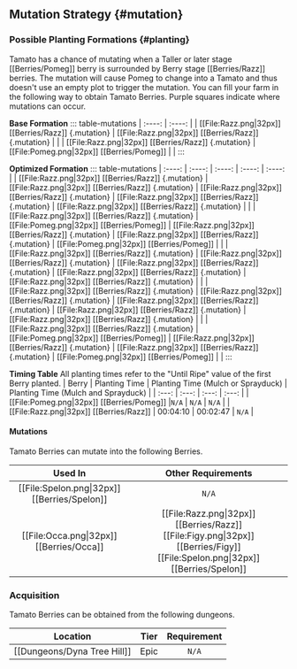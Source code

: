 ## Mutation Strategy {#mutation}

### Possible Planting Formations {#planting}

Tamato has a chance of mutating when a Taller or later stage [[Berries/Pomeg]] berry is surrounded by Berry stage [[Berries/Razz]] berries. The mutation will cause Pomeg to change into a Tamato and thus doesn't use an empty plot to trigger the mutation. You can fill your farm in the following way to obtain Tamato Berries. Purple squares indicate where mutations can occur.

**Base Formation**
::: table-mutations
| :----: | :----: |
| [[File:Razz.png\|32px]] [[Berries/Razz]] {.mutation} | [[File:Razz.png\|32px]] [[Berries/Razz]] {.mutation} | |
| [[File:Razz.png\|32px]] [[Berries/Razz]] {.mutation} | [[File:Pomeg.png\|32px]] [[Berries/Pomeg]] | |
:::

**Optimized Formation**
::: table-mutations
| :----: | :----: | :----: | :----: | :----: |
| [[File:Razz.png\|32px]] [[Berries/Razz]] {.mutation} | [[File:Razz.png\|32px]] [[Berries/Razz]] {.mutation} | [[File:Razz.png\|32px]] [[Berries/Razz]] {.mutation} | [[File:Razz.png\|32px]] [[Berries/Razz]] {.mutation} | [[File:Razz.png\|32px]] [[Berries/Razz]] {.mutation} | |
| [[File:Razz.png\|32px]] [[Berries/Razz]] {.mutation} | [[File:Pomeg.png\|32px]] [[Berries/Pomeg]] | [[File:Razz.png\|32px]] [[Berries/Razz]] {.mutation} | [[File:Razz.png\|32px]] [[Berries/Razz]] {.mutation} | [[File:Pomeg.png\|32px]] [[Berries/Pomeg]] | |
| [[File:Razz.png\|32px]] [[Berries/Razz]] {.mutation} | [[File:Razz.png\|32px]] [[Berries/Razz]] {.mutation} | [[File:Razz.png\|32px]] [[Berries/Razz]] {.mutation} | [[File:Razz.png\|32px]] [[Berries/Razz]] {.mutation} | [[File:Razz.png\|32px]] [[Berries/Razz]] {.mutation} | |
| [[File:Razz.png\|32px]] [[Berries/Razz]] {.mutation} | [[File:Razz.png\|32px]] [[Berries/Razz]] {.mutation} | [[File:Razz.png\|32px]] [[Berries/Razz]] {.mutation} | [[File:Razz.png\|32px]] [[Berries/Razz]] {.mutation} | [[File:Razz.png\|32px]] [[Berries/Razz]] {.mutation} | |
| [[File:Razz.png\|32px]] [[Berries/Razz]] {.mutation} | [[File:Pomeg.png\|32px]] [[Berries/Pomeg]] | [[File:Razz.png\|32px]] [[Berries/Razz]] {.mutation} | [[File:Razz.png\|32px]] [[Berries/Razz]] {.mutation} | [[File:Pomeg.png\|32px]] [[Berries/Pomeg]] | |
:::

**Timing Table**
All planting times refer to the "Until Ripe" value of the first Berry planted.
| Berry                                         | Planting Time | Planting Time (Mulch or Sprayduck)    | Planting Time (Mulch and Sprayduck)   |
| :---:                                         | :---:         | :---:                                 | :---:                                 |
| [[File:Pomeg.png\|32px]] [[Berries/Pomeg]]    |`N/A`          | `N/A`                               | `N/A`                                 |
| [[File:Razz.png\|32px]] [[Berries/Razz]]      | 00:04:10      | 00:02:47                              | `N/A`                                 |

#### Mutations
Tamato Berries can mutate into the following Berries.

| Used In                                       | Other Requirements |
| :---:                                         | :---: |
| [[File:Spelon.png\|32px]] [[Berries/Spelon]]  | `N/A` |
| [[File:Occa.png\|32px]] [[Berries/Occa]]      | [[File:Razz.png\|32px]] [[Berries/Razz]] [[File:Figy.png\|32px]] [[Berries/Figy]] [[File:Spelon.png\|32px]] [[Berries/Spelon]] |

### Acquisition
Tamato Berries can be obtained from the following dungeons.

| Location	                    | Tier	    | Requirement   |
| :---:                         | :---:     | :---:         |
| [[Dungeons/Dyna Tree Hill]]	| Epic      | `N/A`         |